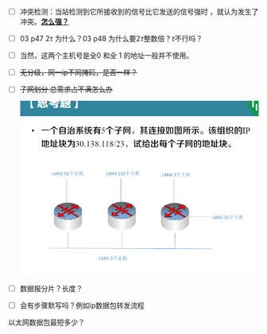 - [ ] 冲突检测：当站检测到它所接收到的信号比它发送的信号强时 ，就认为发生了冲突。**<u>怎么强？</u>**

- [ ] 03 p47   $2\tau$ 为什么？03 p48  为什么要$2\tau$整数倍？$\tau$不行吗？

- [ ] 当然，这两个主机号是全0 和全 1 的地址一般并不使用。

- [ ] ~~无分级，同一ip不同掩码，是否一样？~~

- [ ] ~~子网划分 总需求占不满怎么办~~

  ![image-20201120002035625](问题.assets/image-20201120002035625.png)

- [ ] 数据报分片？长度？

- [ ] 会有步骤默写吗？例如ip数据包转发流程



以太网数据包最短多少？

